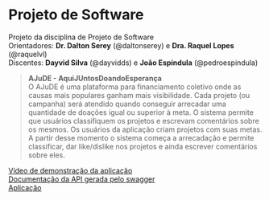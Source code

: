 # Projeto de Software 
Projeto da disciplina de Projeto de Software <br/>
Orientadores: **Dr. Dalton Serey** (@daltonserey) e **Dra. Raquel Lopes** (@raquelvl) <br/>
Discentes: **Dayvid Silva** (@dayvidds) e **João Espindula** (@pedroespindula)

>**AJuDE - AquiJUntosDoandoEsperança** <br/>
O AJuDE é uma plataforma para financiamento coletivo onde as causas mais populares ganham mais visibilidade. Cada projeto (ou campanha) será atendido quando conseguir arrecadar uma quantidade de doações igual ou superior à meta. O sistema permite que usuários classifiquem os projetos e escrevam comentários sobre os mesmos. Os usuários da aplicação criam projetos com suas metas. A partir desse momento o sistema começa a arrecadação e permite classificar, dar like/dislike nos projetos e ainda escrever comentários sobre eles. 

[Vídeo de demonstração da aplicação](https://google.com.br) <br/>
[Documentação da API gerada pelo swagger](https://google.com.br) <br/>
[Aplicação](https://google.com.br) <br/>

